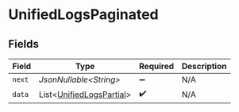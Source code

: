# UnifiedLogsPaginated


## Fields

| Field                                                                      | Type                                                                       | Required                                                                   | Description                                                                |
| -------------------------------------------------------------------------- | -------------------------------------------------------------------------- | -------------------------------------------------------------------------- | -------------------------------------------------------------------------- |
| `next`                                                                     | *JsonNullable\<String>*                                                    | :heavy_minus_sign:                                                         | N/A                                                                        |
| `data`                                                                     | List\<[UnifiedLogsPartial](../../models/components/UnifiedLogsPartial.md)> | :heavy_check_mark:                                                         | N/A                                                                        |